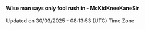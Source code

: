 #### Wise man says only fool rush in - McKidKneeKaneSir
Updated on 30/03/2025 - 08:13:53 (UTC) Time Zone

